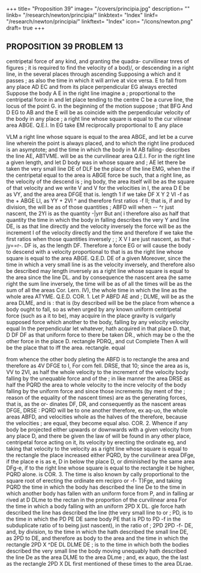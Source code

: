 +++
title= "Proposition 39"
image= "/covers/principia.jpg"
description= ""
linkb= "/research/newton/principia/"
linkbtext= "Index"
linkf= "/research/newton/principia/"
linkftext= "Index"
icon= "/icons/newton.png"
draft= true
+++


## PROPOSITION 39 PROBLEM 13

centripetal force of any kind, and granting the quadra-
curvilinear
tnres of
figures ; it is required to find the velocity of a bod)/,
or
descending in a right line, in the several places through
ascending
Supposing a
which
and
it
passes ; as also the time in which
it
will arrive at
vice versa.
E to fall from any place
AD EC and from its place
perpendicular EG always erected
Suppose the body
A
E
in the right line
imagine a
;
proportional to the centripetal force in
and let
place tending to the centre C
be a curve line, the locus of the point G.
in the beginning of the motion suppose
;
that
BFG
And D
EG
to
AB and the
E will be as
coincide with the perpendicular
velocity of the body in any place
;
a right line whose square is equal to the cur
vilinear area ABGE.
Q.E.I.
In
EG
take
EM reciprocally
proportional to
E
any place

VLM
a right line whose square is equal to the area ABGE, and let
be a
curve line wherein the point
is always placed, and to which the
right
line
produced is an asymptote; and the time in which the body in
M
AB
falling- describes
the line
AE,
ABTVME.
will be as the curvilinear area
Q.E.I.
For in the right line
a given length, and let
D
body was in
whose square
and
;
AE let there be taken the very small line DE of
DLF be the place of the line EMG, when the
if the centripetal
equal to the area
is
ABGE
force be such, that a right line,
as the velocity of the descend
is
;
ing body, the area itself will be as the square of that velocity
and
we write V and V
for the velocities in
I, the area
D
E
be as VY, and the area
area DFGE
that
is.
length
1
if
we take
DF
X Y
2 VI -f
as
the
+
ABGE
LI,
as
YY
+
2VI
^
and therefore
first ratios
-f II;
that
is, if
and by division, the
will be as
of those quantities
;
ABFD will
when
-- ^r
just nascent, the
2YI
is
as the quantity
-|yrr
But
an( i therefore also as half that quantity
the time in which the body in falling describes the very
Y
and
line DE, is as that line directly and the velocity
inversely
the force will be as the increment I of the velocity directly and the time
and therefore if we take the first ratios when those quantities
inversely
;
;
X V
I
are just nascent, as
that
-jy==r-.
DF
is,
as the length
DF.
Therefore a force
EG
or
will cause the body to descend with a velocity
proportional to
that is as the right line whose square is equal to the area ABGE.
Q.E.D.
DE
of a given
Moreover, since the time in which a very small line
is as the velocity inversely, and therefore also
be
described
may
length
inversely as a right line whose square is equal to the area
since the line DL. and by consequence the nascent area
(he same right
the sum
line inversely, the time will be as
of all the times will be as the
sum
of all the areas
Cor. Lern. IV), the whole time in which the line
as the whole area ATYME.
Q.E.D.
COR.
1.
Let
P
ABFD
AE
and
;
DLME, will be as
the area DLME, and
is
:
that
is
(by
described will be
be the place from whence a body ought to
fall,
so as
when urged by any known uniform
centripetal force (such as
a
it
to
be),
may acquire in the place
gravity is vulgarly supposed
force
which
another
to
the
body, falling by any
velocity
velocity equal
In the perpendicular
let
whatever, hath acquired in that place D.
that,
D
DF
DF
as that uniform force to
there be taken DR., which may be o
the
the other force in the place D.
rectangle PDRQ,, and cut
Complete
Then A will be the place
that
to
iff the area.
rectangle.
equal


from whence the other body
pleting the
ABFD
is to
rectangle
the area
and therefore as 4V
DFGE
to
I,
For com
fell.
DRSE,
that
10;
since the area
as
is,
VV
to
2VI,
as half the
whole velocity to the increment of the velocity
body falling by the unequable force and
of the
;
in like manner the area
DRSE as half the
PQRD
the area
to
whole velocity to the incre
velocity of the body falling by the
uniform force and since those increments (by
ment of the
;
reason of the equality of the nascent times)
are as the generating forces, that is, as the or-
dinates
DF, DR, and
consequently as the nascent areas
DFGE, DRSE
:
PQRD
will be to one another
therefore, ex aq-uo, the whole areas ABFD,
and
velocities
whole
as the halves of the
therefore, because the velocities
;
are equal, they become equal also.
COR.
2.
Whence
if
any body be projected either upwards or downwards
with a given velocity from any place D, and there be given the law of
will be found in any other place,
centripetal force acting on it, its velocity
by erecting the ordinate eg, and taking that velocity to the velocity
as a right line whose square is equal to the rectangle
the place
increased
either
PQRD,
by the curvilinear area DFge, if the place e is
as
e,
D
in
below the place D, or diminished by the same area DFg-e, if
to the right line whose square is equal to the rectangle
it
be higher,
PQRD alone.
is
COR.
3.
The time
is
also
known by
cally proportional to the square root of
erecting the ordinate em recipro
or
-f-
T)Fge, and taking
PQRD
the time in which the body has described the line De to the time in which
another body has fallen with an uniform force from P, and in falling ar
rived at
D
DLme
to the rectan
in the proportion of the curvilinear area
For the time in which a body falling with an uniform
2PD X DL.
gle
force hath described the line
has described the line
(the very small line
to
or
;
PD,
is to
the time in which the
PD
PE
DE
same body
PE that is
PD to PD -f
in the subduplicate ratio of
to
being just nascent), in the ratio of
;
2PD 2PD -f- DE, and, by division, to the time in which the
hath
described the small line DE, as 2PD to DE, and therefore as
body
to the area
and the time in which
the rectangle 2PD X
^DE
DL
DLME
DE
;
is to the time in which
both the bodies described the very small line
the body moving unequably hath described the line De as the area
DLME
to
the area
DLme ;
and, ex aquo, the
the last as the rectangle
2PD X DL
first
mentioned of these times
to the area
DLrae.